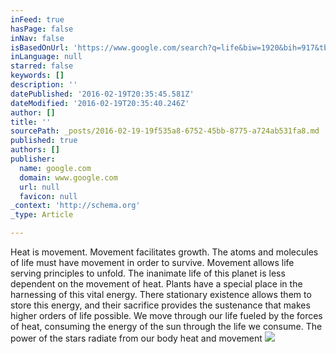 ```yaml
---
inFeed: true
hasPage: false
inNav: false
isBasedOnUrl: 'https://www.google.com/search?q=life&biw=1920&bih=917&tbm=isch&source=lnms&sa=X&ved=0ahUKEwjYtJOawoTLAhVH0WMKHbBgBUEQ_AUIBigB#tbm=isch&q=sun&imgrc=0sx-h7f3D2QV2M%3A'
inLanguage: null
starred: false
keywords: []
description: ''
datePublished: '2016-02-19T20:35:45.581Z'
dateModified: '2016-02-19T20:35:40.246Z'
author: []
title: ''
sourcePath: _posts/2016-02-19-19f535a8-6752-45bb-8775-a724ab531fa8.md
published: true
authors: []
publisher:
  name: google.com
  domain: www.google.com
  url: null
  favicon: null
_context: 'http://schema.org'
_type: Article

---
```

Heat is movement. Movement facilitates growth. The atoms and molecules of life must have movement in order to survive.  Movement allows life serving principles to unfold. The inanimate life of this planet is less dependent on the movement of heat.  Plants have a special place in the harnessing of this vital energy.  There stationary existence allows them to store this energy, and their sacrifice provides the sustenance that makes higher orders of life possible.  We move through our life fueled by the forces of heat, consuming the energy of the sun through the life we consume.  The power of the stars radiate from our body heat and movement ![](http://img15.deviantart.net/2713/i/2010/302/a/4/__sun___by_rmirandinha-d1zkzn2.jpg)